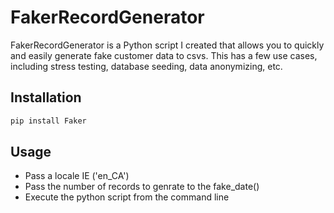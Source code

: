 # FakerRecordGenerator
FakerRecordGenerator is a Python script I created that allows you to quickly and easily generate fake customer data to csvs. This has a few use cases, including stress testing, database seeding, data anonymizing, etc. 

## Installation
```bash
pip install Faker
```

## Usage
- Pass a locale IE ('en_CA')
- Pass the number of records to genrate to the fake_date()
- Execute the python script from the command line
